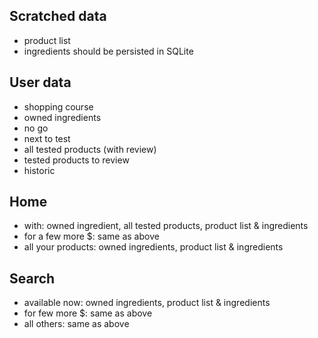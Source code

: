 ##  Scratched data
- product list
- ingredients
should be persisted in SQLite

## User data
- shopping course
- owned ingredients
- no go
- next to test
- all tested products (with review)
- tested products to review
- historic


## Home
- with: owned ingredient, all tested products, product list & ingredients
- for a few more $: same as above
- all your products: owned ingredients, product list & ingredients

## Search
- available now: owned ingredients, product list & ingredients
- for few more $: same as above
- all others: same as above

